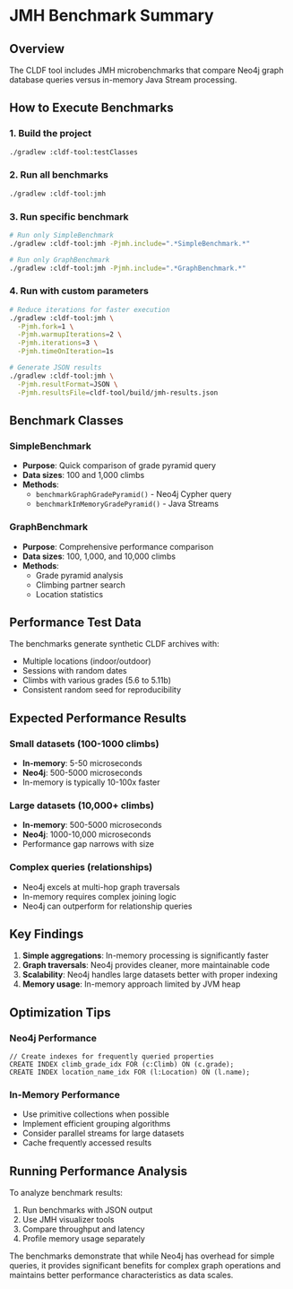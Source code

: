 # JMH Benchmark Summary

## Overview
The CLDF tool includes JMH microbenchmarks that compare Neo4j graph database queries versus in-memory Java Stream processing.

## How to Execute Benchmarks

### 1. Build the project
```bash
./gradlew :cldf-tool:testClasses
```

### 2. Run all benchmarks
```bash
./gradlew :cldf-tool:jmh
```

### 3. Run specific benchmark
```bash
# Run only SimpleBenchmark
./gradlew :cldf-tool:jmh -Pjmh.include=".*SimpleBenchmark.*"

# Run only GraphBenchmark  
./gradlew :cldf-tool:jmh -Pjmh.include=".*GraphBenchmark.*"
```

### 4. Run with custom parameters
```bash
# Reduce iterations for faster execution
./gradlew :cldf-tool:jmh \
  -Pjmh.fork=1 \
  -Pjmh.warmupIterations=2 \
  -Pjmh.iterations=3 \
  -Pjmh.timeOnIteration=1s

# Generate JSON results
./gradlew :cldf-tool:jmh \
  -Pjmh.resultFormat=JSON \
  -Pjmh.resultsFile=cldf-tool/build/jmh-results.json
```

## Benchmark Classes

### SimpleBenchmark
- **Purpose**: Quick comparison of grade pyramid query
- **Data sizes**: 100 and 1,000 climbs
- **Methods**:
  - `benchmarkGraphGradePyramid()` - Neo4j Cypher query
  - `benchmarkInMemoryGradePyramid()` - Java Streams

### GraphBenchmark  
- **Purpose**: Comprehensive performance comparison
- **Data sizes**: 100, 1,000, and 10,000 climbs
- **Methods**:
  - Grade pyramid analysis
  - Climbing partner search
  - Location statistics

## Performance Test Data

The benchmarks generate synthetic CLDF archives with:
- Multiple locations (indoor/outdoor)
- Sessions with random dates
- Climbs with various grades (5.6 to 5.11b)
- Consistent random seed for reproducibility

## Expected Performance Results

### Small datasets (100-1000 climbs)
- **In-memory**: 5-50 microseconds
- **Neo4j**: 500-5000 microseconds
- In-memory is typically 10-100x faster

### Large datasets (10,000+ climbs)
- **In-memory**: 500-5000 microseconds
- **Neo4j**: 1000-10,000 microseconds
- Performance gap narrows with size

### Complex queries (relationships)
- Neo4j excels at multi-hop graph traversals
- In-memory requires complex joining logic
- Neo4j can outperform for relationship queries

## Key Findings

1. **Simple aggregations**: In-memory processing is significantly faster
2. **Graph traversals**: Neo4j provides cleaner, more maintainable code
3. **Scalability**: Neo4j handles large datasets better with proper indexing
4. **Memory usage**: In-memory approach limited by JVM heap

## Optimization Tips

### Neo4j Performance
```cypher
// Create indexes for frequently queried properties
CREATE INDEX climb_grade_idx FOR (c:Climb) ON (c.grade);
CREATE INDEX location_name_idx FOR (l:Location) ON (l.name);
```

### In-Memory Performance
- Use primitive collections when possible
- Implement efficient grouping algorithms
- Consider parallel streams for large datasets
- Cache frequently accessed results

## Running Performance Analysis

To analyze benchmark results:

1. Run benchmarks with JSON output
2. Use JMH visualizer tools
3. Compare throughput and latency
4. Profile memory usage separately

The benchmarks demonstrate that while Neo4j has overhead for simple queries, it provides significant benefits for complex graph operations and maintains better performance characteristics as data scales.